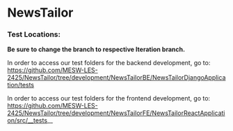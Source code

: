 # NewsTailor

### Test Locations:
**Be sure to change the branch to respective Iteration branch.**

In order to access our test folders for the backend development, go to:
 https://github.com/MESW-LES-2425/NewsTailor/tree/development/NewsTailorBE/NewsTailorDjangoApplication/tests

In order to access our test folders for the frontend development, go to:
https://github.com/MESW-LES-2425/NewsTailor/tree/development/NewsTailorFE/NewsTailorReactApplication/src/__tests__


